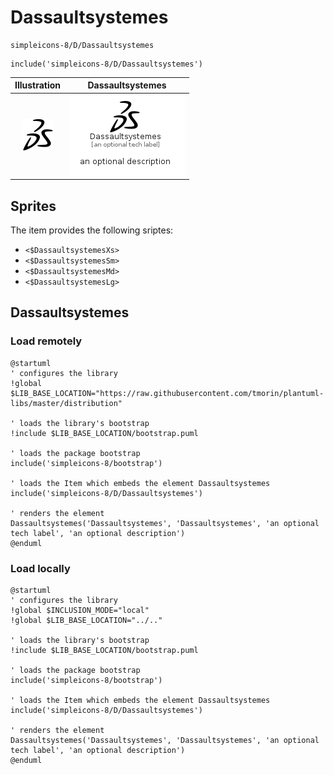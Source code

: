 # Dassaultsystemes


```text
simpleicons-8/D/Dassaultsystemes
```

```text
include('simpleicons-8/D/Dassaultsystemes')
```



| Illustration | Dassaultsystemes |
| :---: | :---: |
| ![illustration for Illustration](../../simpleicons-8/D/Dassaultsystemes.png) | ![illustration for Dassaultsystemes](../../simpleicons-8/D/Dassaultsystemes.Local.png) |



## Sprites
The item provides the following sriptes:

- `<$DassaultsystemesXs>`
- `<$DassaultsystemesSm>`
- `<$DassaultsystemesMd>`
- `<$DassaultsystemesLg>`





## Dassaultsystemes

### Load remotely
```plantuml
@startuml
' configures the library
!global $LIB_BASE_LOCATION="https://raw.githubusercontent.com/tmorin/plantuml-libs/master/distribution"

' loads the library's bootstrap
!include $LIB_BASE_LOCATION/bootstrap.puml

' loads the package bootstrap
include('simpleicons-8/bootstrap')

' loads the Item which embeds the element Dassaultsystemes
include('simpleicons-8/D/Dassaultsystemes')

' renders the element
Dassaultsystemes('Dassaultsystemes', 'Dassaultsystemes', 'an optional tech label', 'an optional description')
@enduml
```

### Load locally
```plantuml
@startuml
' configures the library
!global $INCLUSION_MODE="local"
!global $LIB_BASE_LOCATION="../.."

' loads the library's bootstrap
!include $LIB_BASE_LOCATION/bootstrap.puml

' loads the package bootstrap
include('simpleicons-8/bootstrap')

' loads the Item which embeds the element Dassaultsystemes
include('simpleicons-8/D/Dassaultsystemes')

' renders the element
Dassaultsystemes('Dassaultsystemes', 'Dassaultsystemes', 'an optional tech label', 'an optional description')
@enduml
```

